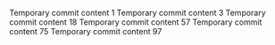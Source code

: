 Temporary commit content 1
Temporary commit content 3
Temporary commit content 18
Temporary commit content 57
Temporary commit content 75
Temporary commit content 97
